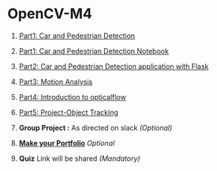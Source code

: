 # OpenCV-M4

1. [Part1: Car and Pedestrian Detection](Part1_References.md)
2. [Part1: Car and Pedestrian Detection Notebook](Part1_References.md)
3. [Part2: Car and Pedestrian Detection application with Flask](Part2.md)
4. [Part3: Motion Analysis](Part3.md)
5. [Part4: Introduction to opticalflow](Part4.md)
6. [Part5: Project-Object Tracking](Part5.md)


7. **Group Project :** As directed on slack *(Optional)*

8. **[Make your Portfolio](https://github.com/DevIncept/Portfolio)** *Optional*

9. **Quiz** Link will be shared    *(Mandatory)*
